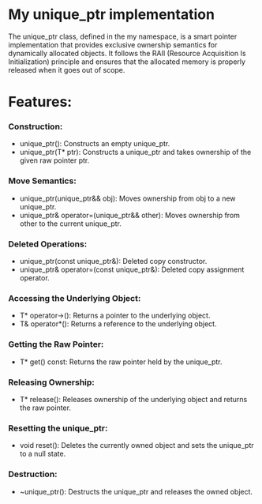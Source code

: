 # My unique_ptr implementation

The unique_ptr class, defined in the my namespace, is a smart pointer implementation that provides exclusive ownership semantics for dynamically allocated objects. It follows the RAII (Resource Acquisition Is Initialization) principle and ensures that the allocated memory is properly released when it goes out of scope.

# Features:
### Construction:
- unique_ptr(): Constructs an empty unique_ptr.
- unique_ptr(T* ptr): Constructs a unique_ptr and takes ownership of the given raw pointer ptr.
### Move Semantics:
- unique_ptr(unique_ptr&& obj): Moves ownership from obj to a new unique_ptr.
- unique_ptr& operator=(unique_ptr&& other): Moves ownership from other to the current unique_ptr.
### Deleted Operations:
- unique_ptr(const unique_ptr&): Deleted copy constructor.
- unique_ptr& operator=(const unique_ptr&): Deleted copy assignment operator.
### Accessing the Underlying Object:
- T* operator->(): Returns a pointer to the underlying object.
- T& operator*(): Returns a reference to the underlying object.
### Getting the Raw Pointer:
- T* get() const: Returns the raw pointer held by the unique_ptr.
### Releasing Ownership:
- T* release(): Releases ownership of the underlying object and returns the raw pointer.
### Resetting the unique_ptr:
- void reset(): Deletes the currently owned object and sets the unique_ptr to a null state.
### Destruction:
- ~unique_ptr(): Destructs the unique_ptr and releases the owned object.
